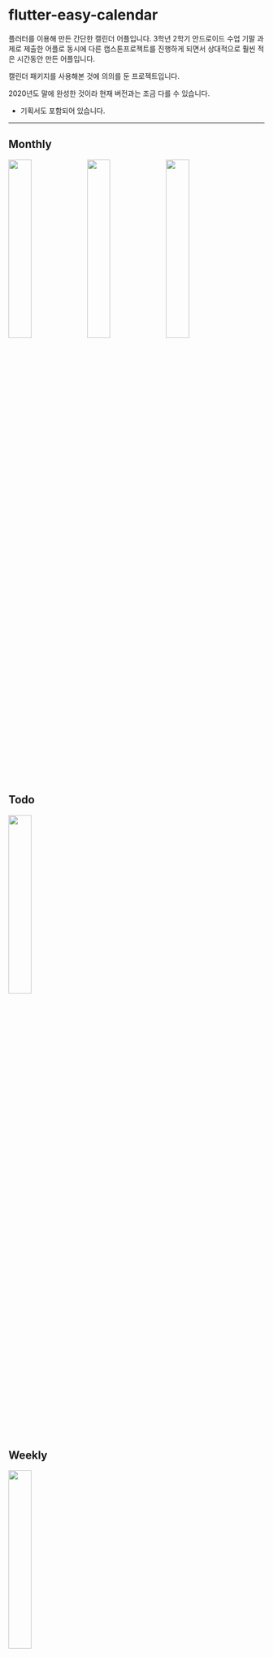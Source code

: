 # flutter-easy-calendar

플러터를 이용해 만든 간단한 캘린더 어플입니다.
3학년 2학기 안드로이드 수업 기말 과제로 제출한 어플로
동시에 다른 캡스톤프로젝트를 진행하게 되면서
상대적으로 훨씬 적은 시간동안 만든 어플입니다.

캘린더 패키지를 사용해본 것에 의의를 둔 프로젝트입니다.

2020년도 말에 완성한 것이라 현재 버전과는 조금 다를 수 있습니다.
- 기획서도 포함되어 있습니다.

-------------------------------------------------------------

## Monthly

<img src = "https://github.com/mingulee-only/flutter-easy-calendar/blob/main/Screenshot_20210712-192458.jpg" width = "30%"> <img src = "https://github.com/mingulee-only/flutter-easy-calendar/blob/main/Screenshot_20210712-192517.jpg" width = "30%"> <img src = "https://github.com/mingulee-only/flutter-easy-calendar/blob/main/Screenshot_20210712-192541.jpg" width = "30%">

<br><br>



## Todo

<img src = "https://github.com/mingulee-only/flutter-easy-calendar/blob/main/Screenshot_20210712-192550.jpg" width = "30%">


<br><br>


## Weekly

<img src = "https://github.com/mingulee-only/flutter-easy-calendar/blob/main/Screenshot_20210712-192609.jpg" width = "30%">

<br><br>


## Daily

<img src = "https://github.com/mingulee-only/flutter-easy-calendar/blob/main/Screenshot_20210712-192613.jpg" width = "30%">
<br><br>
